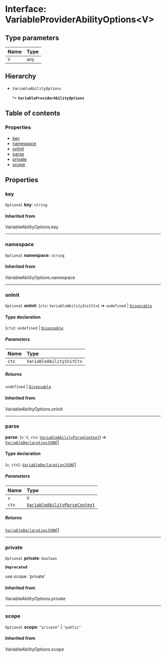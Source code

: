 # Interface: VariableProviderAbilityOptions\<V>

## Type parameters

| Name | Type |
| :------ | :------ |
| `V` | `any` |

## Hierarchy

* `VariableAbilityOptions`

  ↳ **`VariableProviderAbilityOptions`**

## Table of contents

### Properties

* [key](/en/auto-docs/free-layout-editor/interfaces/VariableProviderAbilityOptions.md#key)
* [namespace](/en/auto-docs/free-layout-editor/interfaces/VariableProviderAbilityOptions.md#namespace)
* [onInit](/en/auto-docs/free-layout-editor/interfaces/VariableProviderAbilityOptions.md#oninit)
* [parse](/en/auto-docs/free-layout-editor/interfaces/VariableProviderAbilityOptions.md#parse)
* [private](/en/auto-docs/free-layout-editor/interfaces/VariableProviderAbilityOptions.md#private)
* [scope](/en/auto-docs/free-layout-editor/interfaces/VariableProviderAbilityOptions.md#scope)

## Properties

### key

`Optional` **key**: `string`

#### Inherited from

VariableAbilityOptions.key

***

### namespace

`Optional` **namespace**: `string`

#### Inherited from

VariableAbilityOptions.namespace

***

### onInit

`Optional` **onInit**: (`ctx`: `VariableAbilityInitCtx`) => `undefined` | [`Disposable`](/en/auto-docs/free-layout-editor/interfaces/Disposable-1.md)

#### Type declaration

(`ctx`): `undefined` | [`Disposable`](/en/auto-docs/free-layout-editor/interfaces/Disposable-1.md)

##### Parameters

| Name | Type |
| :------ | :------ |
| `ctx` | `VariableAbilityInitCtx` |

##### Returns

`undefined` | [`Disposable`](/en/auto-docs/free-layout-editor/interfaces/Disposable-1.md)

#### Inherited from

VariableAbilityOptions.onInit

***

### parse

**parse**: (`v`: `V`, `ctx`: [`VariableAbilityParseContext`](/en/auto-docs/free-layout-editor/interfaces/VariableAbilityParseContext.md)) => [`VariableDeclarationJSON`](/en/auto-docs/free-layout-editor/types/VariableDeclarationJSON.md)\[]

#### Type declaration

(`v`, `ctx`): [`VariableDeclarationJSON`](/en/auto-docs/free-layout-editor/types/VariableDeclarationJSON.md)\[]

##### Parameters

| Name | Type |
| :------ | :------ |
| `v` | `V` |
| `ctx` | [`VariableAbilityParseContext`](/en/auto-docs/free-layout-editor/interfaces/VariableAbilityParseContext.md) |

##### Returns

[`VariableDeclarationJSON`](/en/auto-docs/free-layout-editor/types/VariableDeclarationJSON.md)\[]

***

### private

`Optional` **private**: `boolean`

**`Deprecated`**

use scope: 'private'

#### Inherited from

VariableAbilityOptions.private

***

### scope

`Optional` **scope**: `"private"` | `"public"`

#### Inherited from

VariableAbilityOptions.scope
